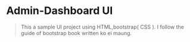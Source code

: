 # Admin-Dashboard UI

>This a sample UI project using HTML,bootstrap( CSS ).
>I follow the guide of bootstrap book written ko ei maung.
 
